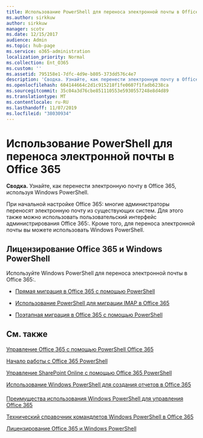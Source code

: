 ```yaml
---
title: Использование PowerShell для переноса электронной почты в Office 365
ms.author: sirkkuw
author: sirkkuw
manager: scotv
ms.date: 12/15/2017
audience: Admin
ms.topic: hub-page
ms.service: o365-administration
localization_priority: Normal
ms.collection: Ent_O365
ms.custom: ''
ms.assetid: 795158e1-7dfc-4d9e-b805-373dd576c4e7
description: 'Сводка. Узнайте, как перенести электронную почту в Office 365: с помощью Windows PowerShell.'
ms.openlocfilehash: 604144664c2d1c915218f1fe0607f1fadb6238ca
ms.sourcegitcommit: 35c04a3d76cbe851110553e5930557248e8d4d89
ms.translationtype: MT
ms.contentlocale: ru-RU
ms.lasthandoff: 11/07/2019
ms.locfileid: "38030934"
---
```

# <a name="use-powershell-for-email-migration-to-office-365"></a>Использование PowerShell для переноса электронной почты в Office 365

 **Сводка.** Узнайте, как перенести электронную почту в Office 365, используя Windows PowerShell.
  
При начальной настройке Office 365: многие администраторы переносят электронную почту из существующих систем. Для этого также можно использовать пользовательский интерфейс администрирования Office 365:. Кроме того, для переноса электронной почты вы можете использовать Windows PowerShell.
  
## <a name="office-365-licensing-and-windows-powershell"></a>Лицензирование Office 365 и Windows PowerShell

Используйте Windows PowerShell для переноса электронной почты в Office 365:. 
  
- [Прямая миграция в Office 365 с помощью PowerShell](use-powershell-to-perform-a-cutover-migration-to-office-365.md)
    
- [Использование PowerShell для миграции IMAP в Office 365](use-powershell-to-perform-an-imap-migration-to-office-365.md)
    
- [Поэтапная миграция в Office 365 с помощью PowerShell](use-powershell-to-perform-a-staged-migration-to-office-365.md)
    
## <a name="see-also"></a>См. также

#### 

[Управление Office 365 с помощью PowerShell Office 365](manage-office-365-with-office-365-powershell.md)
  
[Начало работы с Office 365 PowerShell](getting-started-with-office-365-powershell.md)
  
[Управление SharePoint Online с помощью Office 365 PowerShell](manage-sharepoint-online-with-office-365-powershell.md)
  
[Использование Windows PowerShell для создания отчетов в Office 365](use-windows-powershell-to-create-reports-in-office-365.md)
#### 

[Преимущества использования Windows PowerShell для управления Office 365](https://technet.microsoft.com/library/15144a50-453e-4cd5-befd-bc6736697967.aspx)
  
[Технический справочник командлетов Windows PowerShell в Office 365](https://technet.microsoft.com/library/10d5c66a-7579-4319-aaa5-7a5e21d49cea.aspx)
  
[Лицензирование Office 365 и Windows PowerShell](https://technet.microsoft.com/library/6ca0e430-f7ba-4184-becf-14c6c5c8dde5.aspx)

